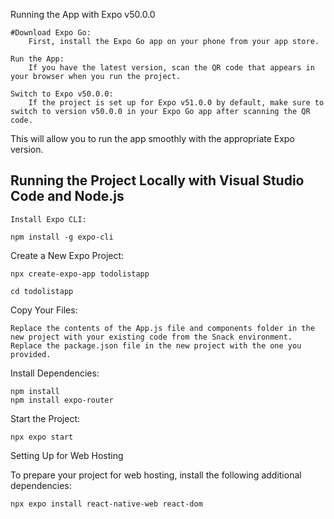 Running the App with Expo v50.0.0

    #Download Expo Go:
        First, install the Expo Go app on your phone from your app store.

    Run the App:
        If you have the latest version, scan the QR code that appears in your browser when you run the project.

    Switch to Expo v50.0.0:
        If the project is set up for Expo v51.0.0 by default, make sure to switch to version v50.0.0 in your Expo Go app after scanning the QR code.

This will allow you to run the app smoothly with the appropriate Expo version.


## Running the Project Locally with Visual Studio Code and Node.js

    Install Expo CLI:

    npm install -g expo-cli

Create a New Expo Project:

    npx create-expo-app todolistapp

    cd todolistapp

Copy Your Files:

    Replace the contents of the App.js file and components folder in the new project with your existing code from the Snack environment.
    Replace the package.json file in the new project with the one you provided.

Install Dependencies:

    npm install
    npm install expo-router

Start the Project:

    npx expo start

Setting Up for Web Hosting

To prepare your project for web hosting, install the following additional dependencies:

    npx expo install react-native-web react-dom